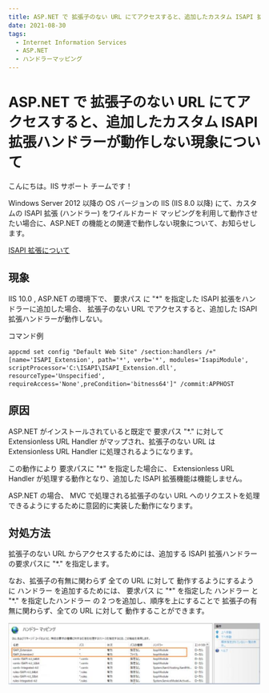 ```yaml
---
title: ASP.NET で 拡張子のない URL にてアクセスすると、追加したカスタム ISAPI 拡張ハンドラーが動作しない現象について
date: 2021-08-30
tags: 
  - Internet Information Services
  - ASP.NET
  - ハンドラーマッピング
---
```


# ASP.NET で 拡張子のない URL にてアクセスすると、追加したカスタム ISAPI 拡張ハンドラーが動作しない現象について <!-- omit in toc -->

こんにちは。IIS サポート チームです！  

Windows Server 2012 以降の OS バージョンの IIS (IIS 8.0 以降) にて、カスタムの ISAPI 拡張 (ハンドラー) をワイルドカード マッピングを利用して動作させたい場合に、ASP.NET の機能との関連で動作しない現象について、お知らせします。

   [ISAPI 拡張について](https://docs.microsoft.com/en-us/previous-versions/iis/6.0-sdk/ms525172(v=vs.90))


## 現象

 IIS 10.0 , ASP.NET の環境下で、 要求パス に "*" を指定した ISAPI 拡張をハンドラーに追加した場合、 拡張子のない URL でアクセスすると、追加した ISAPI 拡張ハンドラーが動作しない。

 コマンド例
```
appcmd set config "Default Web Site" /section:handlers /+"[name='ISAPI_Extension', path='*', verb='*', modules='IsapiModule', scriptProcessor='C:\ISAPI\ISAPI_Extension.dll', resourceType='Unspecified', requireAccess='None',preCondition='bitness64']" /commit:APPHOST
```



## 原因

ASP.NET がインストールされていると既定で 要求パス "*." に対して Extensionless URL Handler がマップされ、拡張子のない URL は Extensionless URL Handler に処理されるようになります。

この動作により 要求パスに "*" を指定した場合に、 Extensionless URL Handler が処理する動作となり、追加した ISAPI 拡張機能は機能しません。

 ASP.NET の場合、 MVC で処理される拡張子のない URL へのリクエストを処理できるようにするために意図的に実装した動作になります。



## 対処方法

拡張子のない URL からアクセスするためには、追加する ISAPI 拡張ハンドラーの要求パスに "*." を指定します。

なお、拡張子の有無に関わらず 全ての URL に対して 動作するようにするように ハンドラー を追加するためには、 要求パス に "\*" を指定した ハンドラー と "*." を指定したハンドラー の 2 つを追加し、順序を上にすることで 拡張子の有無に関わらず、全ての URL に対して 動作することができます。

![ハンドラー マッピングの設定](./isapi-wildcard/isapi-wildcard_2021-08-30-17-08-10.png)